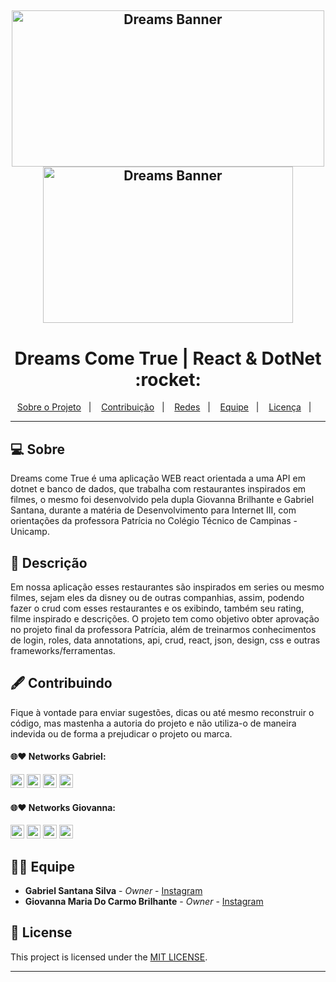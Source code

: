 <h2 align="center">
    <img alt="Dreams Banner" title="" src="https://user-images.githubusercontent.com/53992405/209487489-261fa192-36da-4ad6-99b8-6e76fadd29ea.png" height="250px" width="500px" />
    <img alt="Dreams Banner" title="" src="https://user-images.githubusercontent.com/53992405/209487540-a44e26d6-eb29-4ae4-a577-23c4a8d5ce49.png" height="250px"   width="400px" />
</h2>

<p align="center">
  <h1 align="center">Dreams Come True | React & DotNet :rocket:</h1>
</p>
<p align="center">
  <a href="#-sobre">Sobre o Projeto</a>&nbsp;&nbsp;&nbsp;|&nbsp;&nbsp;&nbsp;
  <a href="#%EF%B8%8F-contribuindo">Contribuição</a>&nbsp;&nbsp;&nbsp;|&nbsp;&nbsp;&nbsp;
  <a href="#-networks-gabriel">Redes</a>&nbsp;&nbsp;&nbsp;|&nbsp;&nbsp;&nbsp;
  <a href="#-equipe">Equipe</a>&nbsp;&nbsp;&nbsp;|&nbsp;&nbsp;&nbsp;
  <a href="#-license">Licença</a>&nbsp;&nbsp;&nbsp;|&nbsp;&nbsp;&nbsp;
</p>

___

## 💻 Sobre
Dreams come True é uma aplicação WEB react orientada a uma API em dotnet e banco de dados, que trabalha com restaurantes inspirados em filmes, o mesmo foi desenvolvido pela dupla Giovanna Brilhante e Gabriel Santana, durante a matéria de Desenvolvimento para Internet III, com orientações da professora Patrícia no Colégio Técnico de Campinas - Unicamp.

## 📃 Descrição
Em nossa aplicação esses restaurantes são inspirados em series ou mesmo filmes, sejam eles da disney ou de outras companhias, assim, podendo fazer o crud com esses restaurantes e os exibindo, também seu rating, filme inspirado e descrições. O projeto tem como objetivo obter aprovação no projeto final da professora Patrícia, além de treinarmos conhecimentos de login, roles, data annotations, api, crud, react, json, design, css e outras frameworks/ferramentas.

## 🖋️ Contribuindo

Fique à vontade para enviar sugestões, dicas ou até mesmo reconstruir o código, mas mastenha a autoria do projeto e não utiliza-o de maneira indevida ou de forma a prejudicar o projeto ou marca.

#### 🌐❤ Networks Gabriel:

[<img alt="GitHub followers Gabriel" src="https://img.shields.io/github/followers/PuniGC?label=Follow&style=social" height="22" title="Follow me"/>][github-ga]
[<img alt="Instagram Gabriel" src="https://img.shields.io/badge/Instagram-E4405F?style=for-the-badge&logo=instagram&logoColor=white&link=instagram.com/gabrielsants_dev/" height="22" />][instagram-ga]
[<img alt="Mail to Gabriel" src="https://img.shields.io/badge/-Gmail-c14438?style=flat&logo=Gmail&logoColor=white" height="22" title="gabriel04.ok@gmail.com" />][email-ga]
[<img alt="Linkedin Gabriel" src="https://img.shields.io/badge/-LinkedIn-blue?style=flat-square&logo=Linkedin&logoColor=white&link=https://www.linkedin.com/in/gabriel-santana-silva/" height="22" />][linkedin-ga]

#### 🌐❤ Networks Giovanna:

[<img alt="GitHub followers Giovanna" src="https://img.shields.io/github/followers/GiovannaBrilhante?label=Follow&style=social" height="22" title="Follow me"/>][github-gi]
[<img alt="Instagram Giovanna" src="https://img.shields.io/badge/Instagram-E4405F?style=for-the-badge&logo=instagram&logoColor=white&link=instagram.com/gi_maria_cb/" height="22" />][instagram-gi]
[<img alt="Mail to Giovanna" src="https://img.shields.io/badge/-Gmail-c14438?style=flat&logo=Gmail&logoColor=white" height="22" title="bricamagi@gmail.com" />][email-gi]
[<img alt="Linkedin Giovanna" src="https://img.shields.io/badge/-LinkedIn-blue?style=flat-square&logo=Linkedin&logoColor=white&link=https://www.linkedin.com/in/giovanna-brilhante/" height="22" />][linkedin-gi]

## 👨‍💻 Equipe

* **Gabriel Santana Silva** - *Owner* - [Instagram](https://www.instagram.com/gabrielsants_dev/)
* **Giovanna Maria Do Carmo Brilhante** - *Owner* - [Instagram](https://www.instagram.com/gi_maria_cb/)

## 📝 License

This project is licensed under the [MIT LICENSE][license].

---

[github-ga]: https://github.com/PuniGC
[linkedin-ga]: https://www.linkedin.com/in/gabriel-santana-silva/
[email-ga]: mailto:gabriel04.ok@gmail.com
[instagram-ga]: https://www.instagram.com/gabrielsants_dev/

[github-gi]: https://github.com/GiovannaBrilhante
[linkedin-gi]: https://www.linkedin.com/in/giovanna-brilhante/
[email-gi]: mailto:bricamagi@gmail.com
[instagram-gi]: https://www.instagram.com/gi_maria_cb/

[license]: LICENSE

